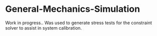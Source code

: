 # General-Mechanics-Simulation

Work in progress.. Was used to generate stress tests for the constraint solver to assist in system calibration.
